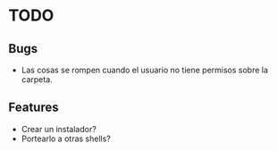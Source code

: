 # TODO
## Bugs
- Las cosas se rompen cuando el usuario no tiene permisos sobre la carpeta.

## Features
- Crear un instalador?
- Portearlo a otras shells?


